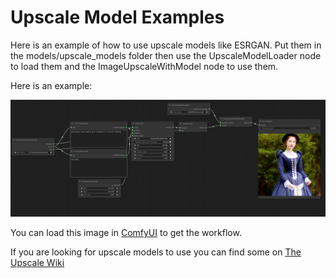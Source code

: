 # Upscale Model Examples

Here is an example of how to use upscale models like ESRGAN. Put them in the models/upscale_models folder then use the UpscaleModelLoader node to load them and the ImageUpscaleWithModel node to use them.

Here is an example:

![Example](esrgan_example.png)

You can load this image in [ComfyUI](https://github.com/comfyanonymous/ComfyUI) to get the workflow.

If you are looking for upscale models to use you can find some on [The Upscale Wiki](https://upscale.wiki/wiki/Main_Page)

